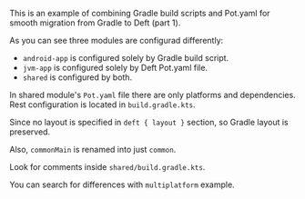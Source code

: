 This is an example of combining Gradle build scripts and Pot.yaml
for smooth migration from Gradle to Deft (part 1).

As you can see three modules are configurad differently:
 - `android-app` is configured solely by Gradle build script.
 - `jvm-app` is configured solely by Deft Pot.yaml file.
 - `shared` is configured by both.

In shared module's `Pot.yaml` file there are only platforms and dependencies.
Rest configuration is located in `build.gradle.kts`.

Since no layout is specified in `deft { layout }` section, so
Gradle layout is preserved.

Also, `commonMain` is renamed into just `common`.

Look for comments inside `shared/build.gradle.kts`.

You can search for differences with `multiplatform` example.